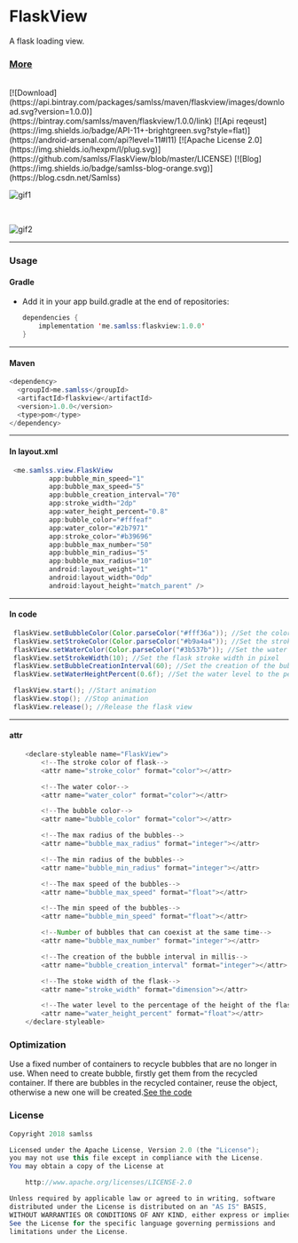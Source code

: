 # FlaskView
A flask loading view.

### [More](https://github.com/samlss/FunnyViews)

<br/>
[![Download](https://api.bintray.com/packages/samlss/maven/flaskview/images/download.svg?version=1.0.0)](https://bintray.com/samlss/maven/flaskview/1.0.0/link)   
[![Api reqeust](https://img.shields.io/badge/API-11+-brightgreen.svg?style=flat)](https://android-arsenal.com/api?level=11#l11)  
[![Apache License 2.0](https://img.shields.io/hexpm/l/plug.svg)](https://github.com/samlss/FlaskView/blob/master/LICENSE) 
[![Blog](https://img.shields.io/badge/samlss-blog-orange.svg)](https://blog.csdn.net/Samlss)

![gif1](https://github.com/samlss/FlaskView/blob/master/screenshots/screenshot1.gif)

<br/>

![gif2](https://github.com/samlss/FlaskView/blob/master/screenshots/screenshot2.gif)



------
### Usage

#### Gradle
- Add it in your app build.gradle at the end of repositories:
  ```java
  dependencies {
      implementation 'me.samlss:flaskview:1.0.0'
  }
  ```

------
#### Maven
```java
<dependency>
  <groupId>me.samlss</groupId>
  <artifactId>flaskview</artifactId>
  <version>1.0.0</version>
  <type>pom</type>
</dependency>
```
------

#### In layout.xml

```java
 <me.samlss.view.FlaskView
          app:bubble_min_speed="1"
          app:bubble_max_speed="5"
          app:bubble_creation_interval="70"
          app:stroke_width="2dp"
          app:water_height_percent="0.8"
          app:bubble_color="#fffeaf"
          app:water_color="#2b7971"
          app:stroke_color="#b39696"
          app:bubble_max_number="50"
          app:bubble_min_radius="5"
          app:bubble_max_radius="10"
          android:layout_weight="1"
          android:layout_width="0dp"
          android:layout_height="match_parent" />
```

------
#### In code
```java
 flaskView.setBubbleColor(Color.parseColor("#fff36a")); //Set the color of all the bubbles
 flaskView.setStrokeColor(Color.parseColor("#b9a4a4")); //Set the stroke color of flask
 flaskView.setWaterColor(Color.parseColor("#3b537b")); //Set the water color
 flaskView.setStrokeWidth(10); //Set the flask stroke width in pixel
 flaskView.setBubbleCreationInterval(60); //Set the creation of the bubble interval in millis
 flaskView.setWaterHeightPercent(0.6f); //Set the water level to the percentage of the height of the flask, value is [0-1]

 flaskView.start(); //Start animation
 flaskView.stop(); //Stop animation
 flaskView.release(); //Release the flask view
```

------

#### attr

```java
    <declare-styleable name="FlaskView">
        <!--The stroke color of flask-->
        <attr name="stroke_color" format="color"></attr>

        <!--The water color-->
        <attr name="water_color" format="color"></attr>

        <!--The bubble color-->
        <attr name="bubble_color" format="color"></attr>

        <!--The max radius of the bubbles-->
        <attr name="bubble_max_radius" format="integer"></attr>

        <!--The min radius of the bubbles-->
        <attr name="bubble_min_radius" format="integer"></attr>

        <!--The max speed of the bubbles-->
        <attr name="bubble_max_speed" format="float"></attr>

        <!--The min speed of the bubbles-->
        <attr name="bubble_min_speed" format="float"></attr>

        <!--Number of bubbles that can coexist at the same time-->
        <attr name="bubble_max_number" format="integer"></attr>

        <!--The creation of the bubble interval in millis-->
        <attr name="bubble_creation_interval" format="integer"></attr>

        <!--The stoke width of the flask-->
        <attr name="stroke_width" format="dimension"></attr>

        <!--The water level to the percentage of the height of the flask-->
        <attr name="water_height_percent" format="float"></attr>
    </declare-styleable>
```

### Optimization
Use a fixed number of containers to recycle bubbles that are no longer in use. When need to create bubble, firstly get them from the recycled container. If there are bubbles in the recycled container, reuse the object, otherwise a new one will be created.[See the code](https://github.com/samlss/FlaskView/blob/master/flaskview/src/main/java/me/samlss/view/FlaskView.java)


### License

```java
Copyright 2018 samlss

Licensed under the Apache License, Version 2.0 (the "License");
you may not use this file except in compliance with the License.
You may obtain a copy of the License at

    http://www.apache.org/licenses/LICENSE-2.0

Unless required by applicable law or agreed to in writing, software
distributed under the License is distributed on an "AS IS" BASIS,
WITHOUT WARRANTIES OR CONDITIONS OF ANY KIND, either express or implied.
See the License for the specific language governing permissions and
limitations under the License.
```
